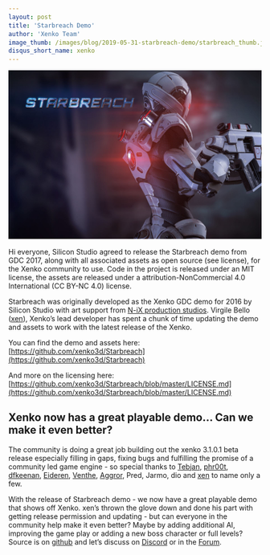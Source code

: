 ```yaml
---
layout: post
title: 'Starbreach Demo'
author: 'Xenko Team'
image_thumb: /images/blog/2019-05-31-starbreach-demo/starbreach_thumb.jpg
disqus_short_name: xenko
---
```


[![Starbreach](/images/blog/2019-05-31-starbreach-demo/starbreach_poster.jpg)](https://github.com/xenko3d/Starbreach)

Hi everyone, Silicon Studio agreed to release the Starbreach demo from GDC 2017, along with all associated assets as open source (see license), for the Xenko community to use. Code in the project is released under an MIT license, the assets are released under a attribution-NonCommercial 4.0 International (CC BY-NC 4.0) license.

Starbreach was originally developed as the Xenko GDC demo for 2016 by Silicon Studio with art support from [N-iX production studios](https://www.n-ix.com/). Virgile Bello ([xen](https://github.com/xen2)), Xenko’s lead developer has spent a chunk of time updating the demo and assets to work with the latest release of the Xenko.

You can find the demo and assets here:
[https://github.com/xenko3d/Starbreach](https://github.com/xenko3d/Starbreach)

And more on the licensing here: [https://github.com/xenko3d/Starbreach/blob/master/LICENSE.md](https://github.com/xenko3d/Starbreach/blob/master/LICENSE.md)

## Xenko now has a great playable demo... Can we make it even better?

The community is doing a great job building out the xenko 3.1.0.1 beta release especially filling in gaps, fixing bugs and fulfilling the promise of a community led game engine - so special thanks to [Tebjan](https://github.com/tebjan), [phr00t](https://github.com/phr00t), [dfkeenan](https://github.com/dfkeenan), [Eideren](https://github.com/Eideren), [Venthe](https://github.com/venthe), [Aggror](https://github.com/Aggror), Pred, Jarmo, dio and [xen](https://github.com/xen2) to name only a few.

With the release of Starbreach demo - we now have a great playable demo that shows off Xenko. xen’s thrown the glove down and done his part with getting release permission and updating - but can everyone in the community help make it even better?  Maybe by adding additional AI, improving the game play or adding a new boss character or full levels?  Source is on [github](https://github.com/xenko3d/Starbreach) and let’s discuss on [Discord](https://discord.gg/f6aerfE) or in the [Forum](https://forums.stride3d.net/).
